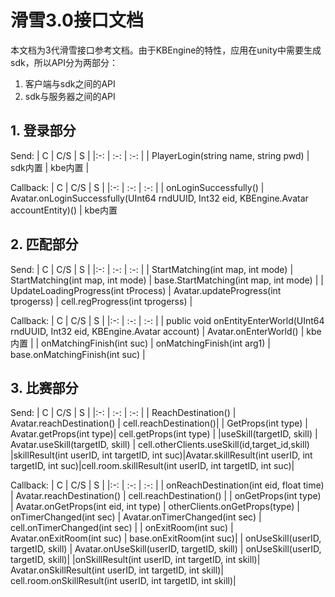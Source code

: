 # 滑雪3.0接口文档
本文档为3代滑雪接口参考文档。由于KBEngine的特性，应用在unity中需要生成sdk，所以API分为两部分：
1. 客户端与sdk之间的API
2. sdk与服务器之间的API

## 1. 登录部分

Send:
| C | C/S | S |
|:-: | :-: | :-: |
| PlayerLogin(string name, string pwd) | sdk内置 | kbe内置 |

Callback:
| C | C/S | S |
|:-: | :-: | :-: |
| onLoginSuccessfully() | Avatar.onLoginSuccessfully(UInt64 rndUUID, Int32 eid, KBEngine.Avatar accountEntity)() | kbe内置

## 2. 匹配部分

Send:
| C | C/S | S |
|:-: | :-: | :-: |
| StartMatching(int map, int mode) | StartMatching(int map, int mode) | base.StartMatching(int map, int mode) |
| UpdateLoadingProgress(int tProcess) | Avatar.updateProgress(int tprogerss) | cell.regProgress(int tprogerss) |

Callback:
| C | C/S | S |
|:-: | :-: | :-: |
| public void onEntityEnterWorld(UInt64 rndUUID, Int32 eid, KBEngine.Avatar account) | Avatar.onEnterWorld() | kbe内置 |
| onMatchingFinish(int suc) | onMatchingFinish(int arg1) | base.onMatchingFinish(int suc) |

## 3. 比赛部分

Send:
| C | C/S | S |
|:-: | :-: | :-: |
| ReachDestination() | Avatar.reachDestination() | cell.reachDestination()|
| GetProps(int type) | Avatar.getProps(int type)| cell.getProps(int type) |
|useSkill(targetID, skill) | Avatar.useSkill(targetID, skill) | cell.otherClients.useSkill(id,target_id,skill)
|skillResult(int userID, int targetID, int suc)|Avatar.skillResult(int userID, int targetID, int suc)|cell.room.skillResult(int userID, int targetID, int suc)|

Callback:
| C | C/S | S |
|:-: | :-: | :-: |
| onReachDestination(int eid, float time) | Avatar.reachDestination() | cell.reachDestination() |
| onGetProps(int type) | Avatar.onGetProps(int eid, int type) | otherClients.onGetProps(type)
| onTimerChanged(int sec) | Avatar.onTimerChanged(int sec) | cell.onTimerChanged(int sec) |
| onExitRoom(int suc) | Avatar.onExitRoom(int suc) | base.onExitRoom(int suc)|
| onUseSkill(userID, targetID, skill) | Avatar.onUseSkill(userID, targetID, skill) | onUseSkill(userID, targetID, skill)|
|onSkillResult(int userID, int targetID, int skill)| Avatar.onSkillResult(int userID, int targetID, int skill)| cell.room.onSkillResult(int userID, int targetID, int skill)|


